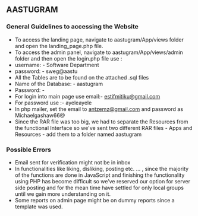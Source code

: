 ## AASTUGRAM

### General Guidelines to accessing the Website

- To access the landing page, navigate to aastugram/App/views folder and open the landing_page.php file.
- 	To access the admin panel, navigate to aastugram/App/views/admin folder and then open the login.php file use :
- username: - Software Department
- password: - sweg@aastu
- All the Tables are to be found on the attached .sql files
- Name of the Database: - aastugram
- Password: - 
- For login into main page use email:- estifmitiku@gmail.com
- For password use :- ayeleayele
- In php mailer, set the email to antzemz@gmail.com and password as Michaelgashaw66@
- Since the RAR file was too big, we had to separate the Resources from the functional Interface so we've sent two different RAR files - Apps and Resources - add them to a folder named aastugram


### Possible Errors
- Email sent for verification might not be in inbox
- In functionalities like liking, disliking, posting etc. … , since the majority of the functions are done in JavaScript and finishing the functionality using PHP has become difficult so we’ve reserved our option for server side posting and for the mean time have settled for only local groups until we gain more understanding on it. 
- Some reports on admin page might be on dummy reports since a template was used. 

